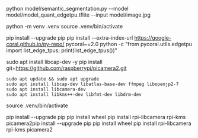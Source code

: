 python model/semantic_segmentation.py --model model/model_quant_edgetpu.tflite --input model/image.jpg



python -m venv .venv
source .venv/bin/activate

pip install --upgrade pip
pip install --extra-index-url https://google-coral.github.io/py-repo/ pycoral~=2.0
python -c "from pycoral.utils.edgetpu import list_edge_tpus; print(list_edge_tpus())"





sudo apt install libcap-dev -y
pip install git+https://github.com/raspberrypi/picamera2.git



    sudo apt update && sudo apt upgrade
    sudo apt install libcap-dev libatlas-base-dev ffmpeg libopenjp2-7
    sudo apt install libcamera-dev
    sudo apt install libkms++-dev libfmt-dev libdrm-dev

source .venv/bin/activate

pip install --upgrade pip
pip install wheel
pip install rpi-libcamera rpi-kms picamera2pip install --upgrade pip
pip install wheel
pip install rpi-libcamera rpi-kms picamera2